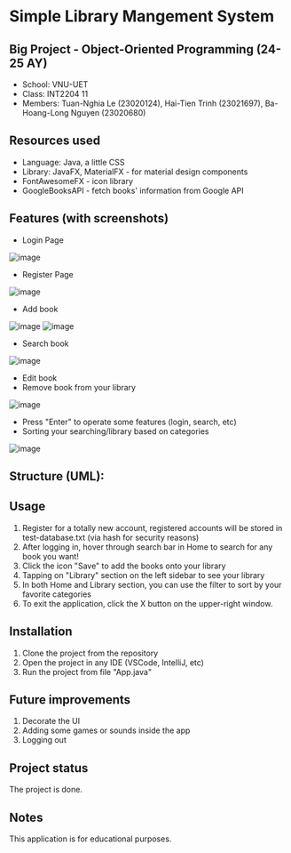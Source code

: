 # Simple Library Mangement System
## Big Project - Object-Oriented Programming (24-25 AY)
- School: VNU-UET
- Class: INT2204 11
- Members: Tuan-Nghia Le (23020124), Hai-Tien Trinh (23021697), Ba-Hoang-Long Nguyen (23020680)
## Resources used
- Language: Java, a little CSS
- Library: JavaFX, MaterialFX - for material design components
- FontAwesomeFX - icon library
- GoogleBooksAPI - fetch books' information from Google API
## Features (with screenshots)
- Login Page
  
![image](https://github.com/user-attachments/assets/67fcd6b5-ea85-404e-a992-734dacf64db2)
- Register Page

![image](https://github.com/user-attachments/assets/fc38610e-69ec-46cb-93f1-5c8a1d01c2f3)
- Add book

![image](https://github.com/user-attachments/assets/af44415f-55b2-42b2-bdaf-7d10b8cf2bb0)
![image](https://github.com/user-attachments/assets/12ba0f89-d374-480b-86c6-6c85fa422271)

- Search book

![image](https://github.com/user-attachments/assets/a3a2293b-3398-42c1-98b8-6c85b1b14b96)
- Edit book
- Remove book from your library

![image](https://github.com/user-attachments/assets/7b61be2c-303e-4e7d-94a5-d7cb88488069)

- Press "Enter" to operate some features (login, search, etc)
- Sorting your searching/library based on categories

![image](https://github.com/user-attachments/assets/ab7536a3-4a21-4ebd-9d3c-4c5f6dff079e)

## Structure (UML):

## Usage
1. Register for a totally new account, registered accounts will be stored in test-database.txt (via hash for security reasons)
2. After logging in, hover through search bar in Home to search for any book you want!
3. Click the icon "Save" to add the books onto your library
4. Tapping on "Library" section on the left sidebar to see your library
5. In both Home and Library section, you can use the filter to sort by your favorite categories
6. To exit the application, click the X button on the upper-right window.
## Installation
1. Clone the project from the repository
2. Open the project in any IDE (VSCode, IntelliJ, etc)
3. Run the project from file "App.java"

## Future improvements
1. Decorate the UI
2. Adding some games or sounds inside the app
3. Logging out
## Project status
The project is done.
## Notes
This application is for educational purposes.
